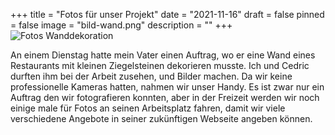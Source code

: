 +++
title = "Fotos für unser Projekt"
date = "2021-11-16"
draft = false
pinned = false
image = "bild-wand.png"
description = ""
+++
![Fotos Wanddekoration](bild-wand.png)

An einem Dienstag hatte mein Vater einen Auftrag, wo er eine Wand eines Restaurants mit kleinen Ziegelsteinen dekorieren musste. Ich und Cedric durften ihm bei der Arbeit zusehen, und Bilder machen. Da wir keine professionelle Kameras hatten, nahmen wir unser Handy. Es ist zwar nur ein Auftrag den wir fotografieren konnten, aber in der Freizeit werden wir noch einige male für Fotos an seinen Arbeitsplatz fahren, damit wir viele verschiedene Angebote in seiner zukünftigen Webseite angeben können.